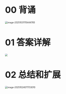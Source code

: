 # 00 背诵

<img src="https://cvp.oss-cn-shanghai.aliyuncs.com/202510311154829.png" alt="image-20251031115444765" style="zoom:50%;" />



# 01 答案详解

<img src="https://cvp.oss-cn-shanghai.aliyuncs.com/202510240717131.png" style="zoom:50%;" />



# 02 总结和扩展

<img src="https://cvp.oss-cn-shanghai.aliyuncs.com/202510240717131.png" alt="image-20251024071733010" style="zoom:50%;" />
